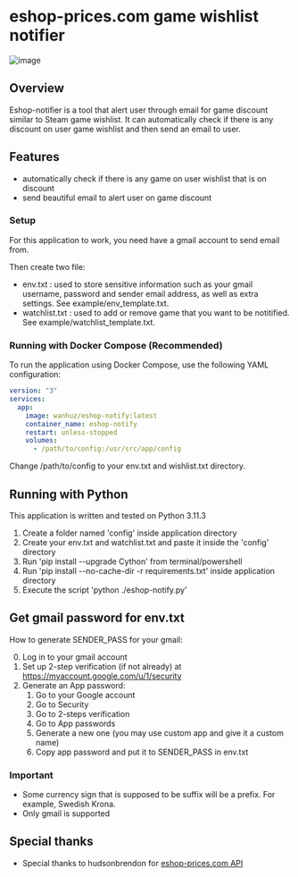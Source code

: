 # eshop-prices.com game wishlist notifier

![image](https://github.com/wanhuz/eshop-notifier/assets/12682216/1b23d983-26c7-4d2f-87f6-e0216b75ce56)


## Overview

Eshop-notifier is a tool that alert user through email for game discount similar to Steam game wishlist. It can automatically check if there is any discount on user game wishlist and then send an email to user. 

## Features
- automatically check if there is any game on user wishlist that is on discount 
- send beautiful email to alert user on game discount

### Setup
For this application to work, you need have a gmail account to send email from.

Then create two file: 
- env.txt : used to store sensitive information such as your gmail username, password and sender email address, as well as extra settings. See example/env_template.txt.
- watchlist.txt : used to add or remove game that you want to be notitified. See example/watchlist_template.txt.

### Running with Docker Compose (Recommended)
To run the application using Docker Compose, use the following YAML configuration:

```yml
version: "3"
services:
  app:
    image: wanhuz/eshop-notify:latest
    container_name: eshop-notify
    restart: unless-stopped
    volumes:
      - /path/to/config:/usr/src/app/config
```

Change /path/to/config to your env.txt and wishlist.txt directory.

## Running with Python
This application is written and tested on Python 3.11.3

1. Create a folder named 'config' inside application directory
2. Create your env.txt and watchlist.txt and paste it inside the 'config' directory
3. Run 'pip install --upgrade Cython' from terminal/powershell
4. Run 'pip install --no-cache-dir -r requirements.txt' inside application directory
5. Execute the script 'python ./eshop-notify.py'

## Get gmail password for env.txt
How to generate SENDER_PASS for your gmail: 

0. Log in to your gmail account
1. Set up 2-step verification (if not already) at https://myaccount.google.com/u/1/security
2. Generate an App password:
    1. Go to your Google account
    2. Go to Security
    3. Go to 2-steps verification
    4. Go to App passwords
    5. Generate a new one (you may use custom app and give it a custom name)
    6. Copy app password and put it to SENDER_PASS in env.txt


### Important
- Some currency sign that is supposed to be suffix will be a prefix. For example, Swedish Krona.
- Only gmail is supported
  
## Special thanks
- Special thanks to hudsonbrendon for [eshop-prices.com API](https://github.com/hudsonbrendon/nintendo-eshop-prices)
